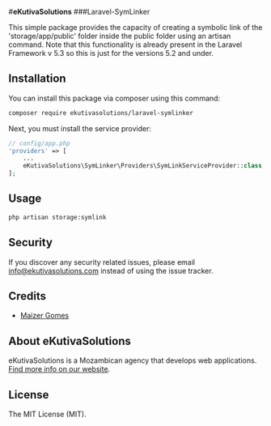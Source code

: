 #**eKutivaSolutions**
###Laravel-SymLinker

This simple package provides the capacity of creating a symbolic link of the 'storage/app/public' folder inside the public folder using an artisan command.
Note that this functionality is already present in the Laravel Framework v 5.3 so this is just for the versions 5.2 and under.

## Installation

You can install this package via composer using this command:

```bash
composer require ekutivasolutions/laravel-symlinker
```

Next, you must install the service provider:

```php
// config/app.php
'providers' => [
    ...
    eKutivaSolutions\SymLinker\Providers\SymLinkServiceProvider::class,
];
```

## Usage
```bash
php artisan storage:symlink
```

## Security

If you discover any security related issues, please email [info@ekutivasolutions.com](mailto:info@sekutivasolutions.com) instead of using the issue tracker.

## Credits

- [Maizer Gomes](https://github.com/MaizerGomes)

## About eKutivaSolutions
eKutivaSolutions is a Mozambican agency that develops web applications. [Find more info on our website](https://ekutivasolutions.com).

## License

The MIT License (MIT).
